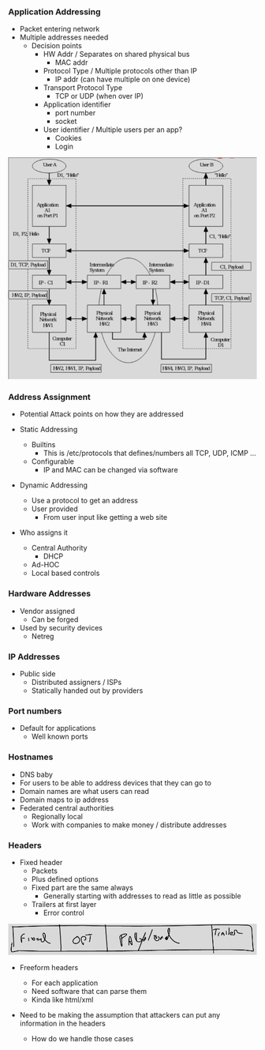 
### Application Addressing
- Packet entering network
- Multiple addresses needed
    - Decision points
        - HW Addr / Separates on shared physical bus
            - MAC addr
        - Protocol Type / Multiple protocols other than IP  
            - IP addr (can have multiple on one device)
        - Transport Protocol Type 
            - TCP or UDP (when over IP)
        - Application identifier
            - port number
            - socket
        - User identifier / Multiple users per an app?
            - Cookies
            - Login

![app_addr](./application_addressing.png)


### Address Assignment
- Potential Attack points on how they are addressed
- Static Addressing
    - Builtins 
        - This is /etc/protocols that defines/numbers all TCP, UDP, ICMP ... 
    - Configurable
        - IP and MAC can be changed via software
- Dynamic Addressing
    - Use a protocol to get an address 
    - User provided
        - From user input like getting a web site

- Who assigns it
    - Central Authority
        - DHCP
    - Ad-HOC
    - Local based controls 

### Hardware Addresses
- Vendor assigned
    -  Can be forged
- Used by security devices 
    - Netreg

### IP Addresses
- Public side
    - Distributed assigners / ISPs
    - Statically handed out by providers

### Port numbers 
- Default for applications
    - Well known ports

### Hostnames
- DNS baby
- For users to be able to address devices that they can go to
- Domain names are what users can read
- Domain maps to ip address
- Federated central authorities
    - Regionally local 
    - Work with companies to make money / distribute addresses

### Headers
- Fixed header
    - Packets
    - Plus defined options 
    - Fixed part are the same always
        - Generally starting with addresses to read as little as possible
    - Trailers at first layer
        - Error control

![packet](./packet.png)

- Freeform headers
    - For each application 
    - Need software that can parse them
    - Kinda like html/xml

- Need to be making the assumption that attackers can put any information in the headers
    - How do we handle those cases 

